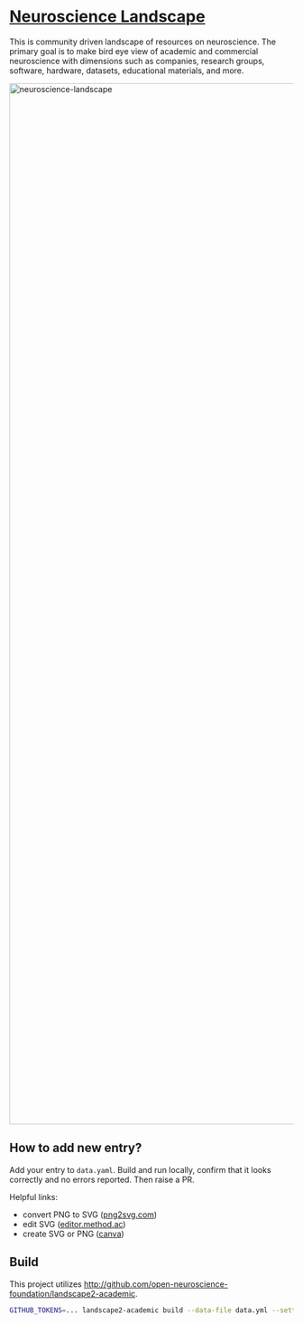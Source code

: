 # [Neuroscience Landscape](http://neuroscience-landscape.com/)

This is community driven landscape of resources on neuroscience.
The primary goal is to make bird eye view of academic and commercial neuroscience
with dimensions such as companies, research groups, software, hardware, datasets, educational materials, and more.

<img width="1842" alt="neuroscience-landscape" src="https://github.com/open-neuroscience-foundation/neuroscience-landscape/assets/2933061/960f4f11-4ee2-44ea-adf3-c8352687d0b2">

## How to add new entry?

Add your entry to `data.yaml`. Build and run locally, confirm that it looks correctly and no errors reported. Then raise a PR.

Helpful links:
* convert PNG to SVG ([png2svg.com](https://png2svg.com/#google_vignette))
* edit SVG ([editor.method.ac](https://editor.method.ac))
* create SVG or PNG ([canva](http://canva.com))

## Build

This project utilizes http://github.com/open-neuroscience-foundation/landscape2-academic.

```bash
GITHUB_TOKENS=... landscape2-academic build --data-file data.yml --settings-file settings.yml --guide-file guide.yml --logos-path logos --output-dir build && landscape2-academic serve --landscape-dir build
```
